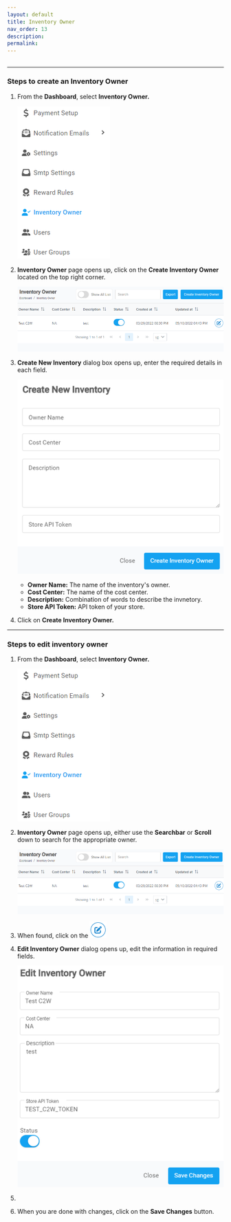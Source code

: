 ```yaml
---
layout: default
title: Inventory Owner
nav_order: 13
description:
permalink:
---
```


##

---

### Steps to create an Inventory Owner

1. From the **Dashboard**, select **Inventory Owner.**

   ![inventory_dashboard](../../images/inventory/inventory1.png)

2. **Inventory Owner** page opens up, click on the **Create Inventory Owner** located on the top right corner.

   ![create_inventory_owner](../../images/inventory/inventory2.png)

3. **Create New Inventory** dialog box opens up, enter the required details in each field.

   ![create_inventory_dialog](../../images/inventory/inventory3.png)

   - **Owner Name:** The name of the inventory's owner.
   - **Cost Center:** The name of the cost center.
   - **Description:** Combination of words to describe the invnetory.
   - **Store API Token:** API token of your store.

4. Click on **Create Inventory Owner.**

---

### Steps to edit inventory owner

1. From the **Dashboard**, select **Inventory Owner.**

   ![inventory_dashboard](../../images/inventory/inventory1.png)

2. **Inventory Owner** page opens up, either use the **Searchbar** or **Scroll** down to search for the appropriate owner. 

   ![create_inventory_owner](../../images/inventory/inventory2.png)

3. When found, click on the ![edit_inventory_owner](../../images/buttons/ccheck.png)
4. **Edit Inventory Owner** dialog opens up, edit the information in required fields. 

    ![edit_inventory_owner](../../images/inventory/editinven.png)

5. 
6. When you are done with changes, click on the **Save Changes** button.